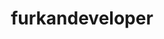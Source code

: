 ---
title: furkandeveloper
github: https://github.com/furkandeveloper
mode: dark
transition: 3s
archetype:
  - Little Bit of Everything
---